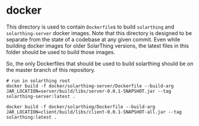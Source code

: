 # docker
This directory is used to contain `Dockerfile`s to build `solarthing` and `solarthing-server` docker images.
Note that this directory is designed to be separate from the state of a codebase at any given commit.
Even while building docker images for older SolarThing versions,
the latest files in this folder should be used to build those images.

So, the only Dockerfiles that should be used to build solarthing should be on the master branch of this repository.

```shell
# run in solarthing root
docker build -f docker/solarthing-server/Dockerfile --build-arg JAR_LOCATION=server/build/libs/server-0.0.1-SNAPSHOT.jar --tag solarthing-server:latest .

docker build -f docker/solarthing/Dockerfile --build-arg JAR_LOCATION=client/build/libs/client-0.0.1-SNAPSHOT-all.jar --tag solarthing:latest .
```
